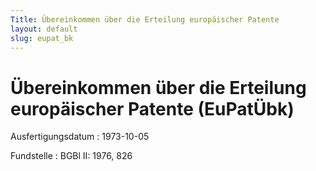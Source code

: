 ```yaml
---
Title: Übereinkommen über die Erteilung europäischer Patente
layout: default
slug: eupat_bk
---
```


# Übereinkommen über die Erteilung europäischer Patente (EuPatÜbk)

Ausfertigungsdatum
:   1973-10-05

Fundstelle
:   BGBl II: 1976, 826


